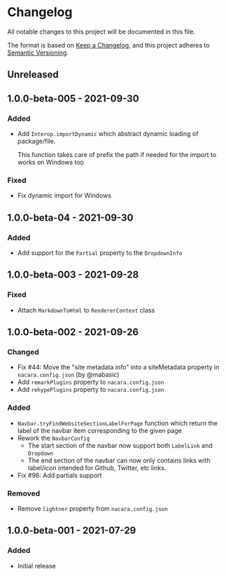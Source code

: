 # Changelog
All notable changes to this project will be documented in this file.

The format is based on [Keep a Changelog](https://keepachangelog.com/en/1.0.0/),
and this project adheres to [Semantic Versioning](https://semver.org/spec/v2.0.0.html).

## Unreleased

## 1.0.0-beta-005 - 2021-09-30

### Added

* Add `Interop.importDynamic` which abstract dynamic loading of package/file.

    This function takes care of prefix the path if needed for the import to works on Windows too

### Fixed

* Fix dynamic import for Windows

## 1.0.0-beta-04 - 2021-09-30

### Added

* Add support for the `Partial` property to the `DropdownInfo`

## 1.0.0-beta-003 - 2021-09-28

### Fixed

* Attach `MarkdownToHtml` to `RendererContext` class

## 1.0.0-beta-002 - 2021-09-26

### Changed

* Fix #44: Move the "site metadata info" into a siteMetadata property in `nacara.config.json` (by @mabasic)
* Add `remarkPlugins` property to `nacara.config.json`
* Add `rehypePlugins` property to `nacara.config.json`

### Added

* `Navbar.tryFindWebsiteSectionLabelForPage` function which return the label of the navbar item corresponding to the given page
* Rework the `NavbarConfig`
    - The start section of the navbar now support both `LabelLink` and `Dropdown`
    - The end section of the navbar can now only contains links with label/icon intended for Github, Twitter, etc links.
* Fix #96: Add partials support

### Removed

* Remove `lightner` property from `nacara.config.json`

## 1.0.0-beta-001 - 2021-07-29

### Added

* Initial release
